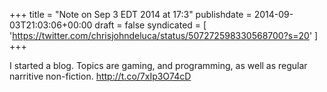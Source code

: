 +++
title = "Note on Sep 3 EDT 2014 at 17:3"
publishdate = 2014-09-03T21:03:06+00:00
draft = false
syndicated = [ 'https://twitter.com/chrisjohndeluca/status/507272598330568700?s=20' ]
+++

I started a blog. Topics are gaming, and programming, as well as regular narritive non-fiction. http://t.co/7xIp3O74cD
